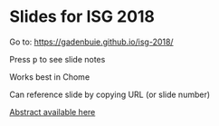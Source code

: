 # Slides for ISG 2018

Go to: <https://gadenbuie.github.io/isg-2018/>

Press <kbd>p</kbd> to see slide notes

Works best in Chome

Can reference slide by copying URL (or slide number)

[Abstract available here](abstract.md)


